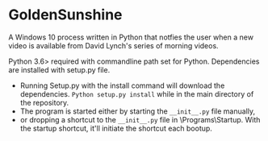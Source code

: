 # GoldenSunshine
A Windows 10 process written in Python that notfies the user when a new video is available from David Lynch's series of morning videos.

Python 3.6> required with commandline path set for Python.
Dependencies are installed with setup.py file.

- Running Setup.py with the install command will download the dependencies. `Python setup.py install` while in the main directory of the repository.
- The program is started either by starting the `__init__.py` file manually,
- or dropping a shortcut to the `__init__.py` file in \Programs\Startup\. With the startup shortcut, it'll initiate the shortcut each bootup.
